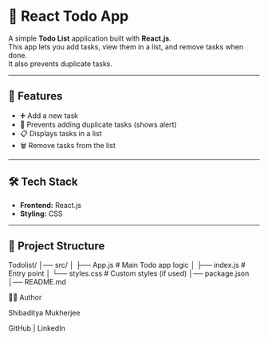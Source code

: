 # 📝 React Todo App

A simple **Todo List** application built with **React.js**.  
This app lets you add tasks, view them in a list, and remove tasks when done.  
It also prevents duplicate tasks.

---

## 🚀 Features
- ➕ Add a new task  
- 🚫 Prevents adding duplicate tasks (shows alert)  
- 📋 Displays tasks in a list  
- 🗑️ Remove tasks from the list  

---

## 🛠️ Tech Stack
- **Frontend:** React.js  
- **Styling:** CSS  

---

## 📂 Project Structure
Todolist/
│── src/
│ ├── App.js # Main Todo app logic
│ ├── index.js # Entry point
│ └── styles.css # Custom styles (if used)
│── package.json
│── README.md

👨‍💻 Author

Shibaditya Mukherjee

GitHub
 | LinkedIn
